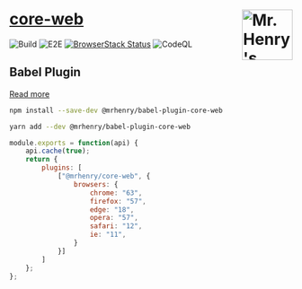 # [core-web](https://core-web.mrhenry.studio/) [<img src="https://wp.assets.sh/uploads/sites/2963/2021/09/mrhenry-gezicht-small.png" alt="Mr. Henry's logo." width="90" height="90" align="right">](https://www.mrhenry.be/)

![Build](https://github.com/mrhenry/core-web/workflows/Build/badge.svg) ![E2E](https://github.com/mrhenry/core-web/workflows/E2E/badge.svg) [![BrowserStack Status](https://automate.browserstack.com/badge.svg?badge_key=aG8ra0x5L2xhbEhIOHh2U003NWI1T3pYVTVUZDFJNEU1cHJLU0JPSFhWZz0tLVJwMm13ekViMGs3VFJQeTR6V3lpeXc9PQ==--cdb365a51e633a467329a4b6a475c736b7578a09)](https://automate.browserstack.com/public-build/aG8ra0x5L2xhbEhIOHh2U003NWI1T3pYVTVUZDFJNEU1cHJLU0JPSFhWZz0tLVJwMm13ekViMGs3VFJQeTR6V3lpeXc9PQ==--cdb365a51e633a467329a4b6a475c736b7578a09) ![CodeQL](https://github.com/mrhenry/core-web/workflows/CodeQL/badge.svg)

## Babel Plugin

[Read more](https://github.com/mrhenry/core-web/tree/main/packages/babel-plugin-core-web)

```sh
npm install --save-dev @mrhenry/babel-plugin-core-web
```

```sh
yarn add --dev @mrhenry/babel-plugin-core-web
```

```js
module.exports = function(api) {
	api.cache(true);
	return {
		plugins: [
			["@mrhenry/core-web", {
				browsers: {
					chrome: "63",
					firefox: "57",
					edge: "18",
					opera: "57",
					safari: "12",
					ie: "11",
				}
			}]
		]
	};
};
```
